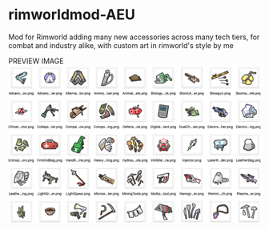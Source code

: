 # rimworldmod-AEU

Mod for Rimworld adding many new accessories across many tech tiers, for combat and industry alike, with custom art in rimworld's style by me

PREVIEW IMAGE
![image](textures.png)
